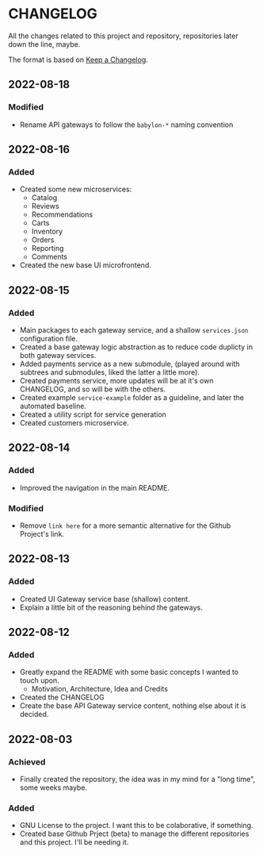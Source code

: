 # CHANGELOG #

All the changes related to this project and repository, repositories later down the line, maybe.

The format is based on [Keep a Changelog](https://keepachangelog.com/en/1.0.0/).

## 2022-08-18

### Modified

- Rename API gateways to follow the `babylon-*` naming convention

## 2022-08-16

### Added

- Created some new microservices:
  - Catalog
  - Reviews
  - Recommendations
  - Carts
  - Inventory
  - Orders
  - Reporting
  - Comments
- Created the new base UI microfrontend.

## 2022-08-15

### Added

- Main packages to each gateway service, and a shallow `services.json` configuration file.
- Created a base gateway logic abstraction as to reduce code duplicty in both gateway services.
- Added payments service as a new submodule, (played around with subtrees and submodules, liked the latter a little more).
- Created payments service, more updates will be at it's own CHANGELOG, and so will be with the others.
- Created example `service-example` folder as a guideline, and later the automated baseline.
- Created a utility script for service generation
- Created customers microservice.

## 2022-08-14

### Added

- Improved the navigation in the main README.

### Modified

- Remove `link here` for a more semantic alternative for the Github Project's link.

## 2022-08-13

### Added

- Created UI Gateway service base (shallow) content.
- Explain a little bit of the reasoning behind the gateways.

## 2022-08-12

### Added

- Greatly expand the README with some basic concepts I wanted to touch upon.
  - Motivation, Architecture, Idea and Credits
- Created the CHANGELOG
- Create the base API Gateway service content, nothing else about it is decided.

## 2022-08-03

### Achieved

- Finally created the repository, the idea was in my mind for a "long time", some weeks maybe.

### Added

- GNU License to the project. I want this to be colaborative, if something.
- Created base Github Prject (beta) to manage the different repositories and this project. I'll be needing it.